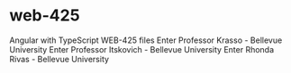 # web-425
Angular with TypeScript WEB-425
files Enter Professor Krasso - Bellevue University Enter Professor Itskovich - Bellevue University Enter Rhonda Rivas - Bellevue University
